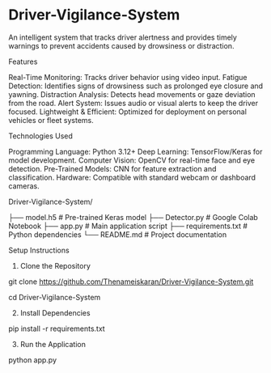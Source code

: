 # Driver-Vigilance-System
An intelligent system that tracks driver alertness and provides timely warnings to prevent accidents caused by drowsiness or distraction.

Features

Real-Time Monitoring: Tracks driver behavior using video input.
Fatigue Detection: Identifies signs of drowsiness such as prolonged eye closure and yawning.
Distraction Analysis: Detects head movements or gaze deviation from the road.
Alert System: Issues audio or visual alerts to keep the driver focused.
Lightweight & Efficient: Optimized for deployment on personal vehicles or fleet systems.

Technologies Used

Programming Language: Python 3.12+
Deep Learning: TensorFlow/Keras for model development.
Computer Vision: OpenCV for real-time face and eye detection.
Pre-Trained Models: CNN for feature extraction and classification.
Hardware: Compatible with standard webcam or dashboard cameras.

Driver-Vigilance-System/

├── model.h5                # Pre-trained Keras model
├── Detector.py             # Google Colab Notebook
├── app.py                  # Main application script
├── requirements.txt        # Python dependencies
└── README.md               # Project documentation


Setup Instructions

1. Clone the Repository

git clone https://github.com/Thenameiskaran/Driver-Vigilance-System.git

cd Driver-Vigilance-System

2. Install Dependencies

pip install -r requirements.txt

3. Run the Application

python app.py


